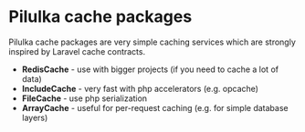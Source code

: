 # Pilulka cache packages
Pilulka cache packages are very simple caching services which are strongly inspired by Laravel cache contracts.

* **RedisCache** - use with bigger projects (if you need to cache a lot of data)
* **IncludeCache** - very fast with php accelerators (e.g. opcache)
* **FileCache** - use php serialization 
* **ArrayCache** - useful for per-request caching (e.g. for simple database layers)
